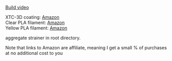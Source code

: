 [Build video](https://www.youtube.com/watch?v=topiOl9TmHY)



XTC-3D coating: [Amazon](https://amzn.to/34OBsQF)  
Clear PLA filament: [Amazon](https://amzn.to/3aMsUgD)  
Yellow PLA filament: [Amazon](https://amzn.to/36oXgCA)

aggregate strainer in root directory.

Note that links to Amazon are affiliate, meaning I get a small % of purchases  
at no additional cost to you
